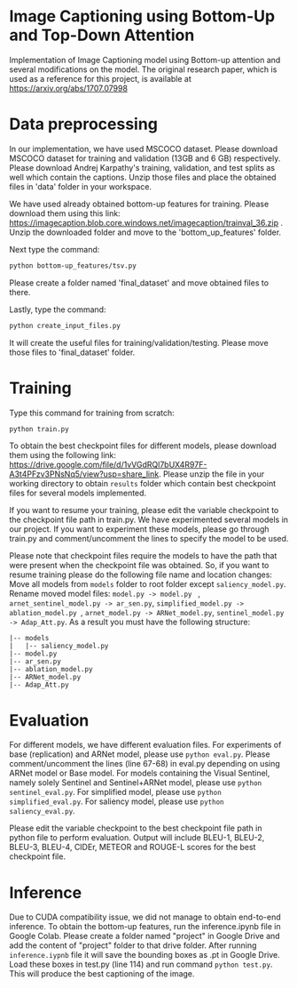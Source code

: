 # Image Captioning using Bottom-Up and Top-Down Attention
Implementation of Image Captioning model using Bottom-up attention and several modifications on the model. The original research paper, which is used as a reference for this project, is available at https://arxiv.org/abs/1707.07998

# Data preprocessing

In our implementation, we have used MSCOCO dataset. Please download MSCOCO dataset for training and validation (13GB and 6 GB) respectively. Please download Andrej Karpathy's training, validation, and test splits as well which contain the captions. Unzip those files and place the obtained files in 'data' folder in your workspace. 

We have used already obtained bottom-up features for training. Please download them using this link: https://imagecaption.blob.core.windows.net/imagecaption/trainval_36.zip . Unzip the downloaded folder and move to the 'bottom_up_features' folder.

Next type the command: 
```bash
python bottom-up_features/tsv.py
```
Please create a folder named 'final_dataset' and move obtained files to there. 

Lastly, type the command:
```bash
python create_input_files.py
```
It will create the useful files for training/validation/testing. Please move those files to 'final_dataset' folder.

# Training 
Type this command for training from scratch:
```bash
python train.py
```
To obtain the best checkpoint files for different models, please download them using the following link: https://drive.google.com/file/d/1vVGdRQl7bUX4R97F-A3t4PFzv3PNsNq5/view?usp=share_link. Please unzip the file in your working directory to obtain ```results``` folder which contain best checkpoint files for several models implemented. 



If you want to resume your training, please edit the variable checkpoint to the checkpoint file path in train.py. We have experimented several models in our project. If you want to experiment these models, please go through train.py and comment/uncomment the lines to specify the model to be used. 

Please note that checkpoint files require the models to have the path that were present when the checkpoint file was obtained. So, if you want to resume training please do the following file name and location changes: Move all models from ```models``` folder to root folder except ```saliency_model.py```. Rename moved model files: ```model.py -> model.py ``` , ``` arnet_sentinel_model.py -> ar_sen.py ```, ```simplified_model.py -> ablation_model.py ```, ```arnet_model.py -> ARNet_model.py```, ``` sentinel_model.py -> Adap_Att.py ```. As a result you must have the following structure:
```
|-- models
|   |-- saliency_model.py
|-- model.py
|-- ar_sen.py
|-- ablation_model.py
|-- ARNet_model.py 
|-- Adap_Att.py 
```



# Evaluation
For different models, we have different evaluation files. For experiments of base (replication) and ARNet model, please use ``` python eval.py ```. Please comment/uncomment the lines (line 67-68) in eval.py depending on using ARNet model or Base model. 
For models containing the Visual Sentinel, namely solely Sentinel and Sentinel+ARNet model, please use ``` python sentinel_eval.py ```. 
For simplified model, please use ``` python simplified_eval.py ```. 
For saliency model, please use ``` python saliency_eval.py ```. 

Please edit the variable checkpoint to the best checkpoint file path in python file to perform evaluation. Output will include BLEU-1, BLEU-2, BLEU-3, BLEU-4, CIDEr, METEOR and ROUGE-L scores for the best checkpoint file.

# Inference
Due to CUDA compatibility issue, we did not manage to obtain end-to-end inference. To obtain the bottom-up features, run the inference.ipynb file in Google Colab. Please create a folder named "project" in Google Drive and add the content of "project" folder to that drive folder. After running  ```inference.iypnb``` file it will save the bounding boxes as .pt in Google Drive. Load these boxes in test.py (line 114) and run command ``` python test.py ```. This will produce the best captioning of the image.











